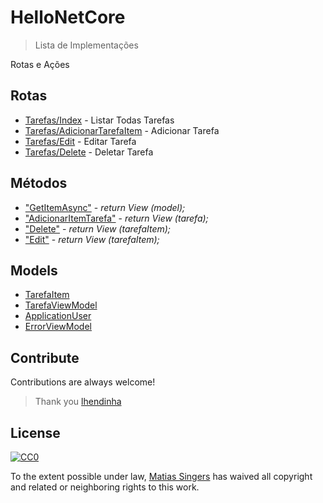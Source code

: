 # HelloNetCore
> Lista de Implementações

Rotas e Ações
## Rotas
- [Tarefas/Index](https://#) - Listar Todas Tarefas 
- [Tarefas/AdicionarTarefaItem](https://#) - Adicionar Tarefa
- [Tarefas/Edit](https://#) - Editar Tarefa
- [Tarefas/Delete](https://#) - Deletar Tarefa

## Métodos
- ["GetItemAsync"](https:/#) - *return View (model);*
- ["AdicionarItemTarefa"](https:/#) - *return View (tarefa);*
- ["Delete"](https:/#) - *return View (tarefaItem);*
- ["Edit"](https:/#) - *return View (tarefaItem);*

## Models

- [TarefaItem](https://#)
- [TarefaViewModel](https://#)
- [ApplicationUser](https://#)
- [ErrorViewModel](https://#)

## Contribute

Contributions are always welcome!
>Thank you [lhendinha](https://github.com/lhendinha)

## License

[![CC0](https://licensebuttons.net/p/zero/1.0/88x31.png)](https://creativecommons.org/publicdomain/zero/1.0/)

To the extent possible under law, [Matias Singers](http://mts.io) has waived all copyright and related or neighboring rights to this work.
